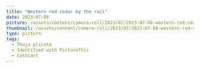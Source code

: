 ```yaml
---
title: "Western red cedar by the rail"
date: 2023-07-08
picture: /assets/content/camera-roll/2023/07/2023-07-08-western-red-cedar-by-the-rail/20230709_013927151_iOS.jpg
thumbnail: /assets/content/camera-roll/2023/07/2023-07-08-western-red-cedar-by-the-rail/20230709_013927151_iOS-thumbnail.jpg
type: picture
tags:
  - Thuja plicata
  - Identified with PictureThis
  - Cathcart
---
```

